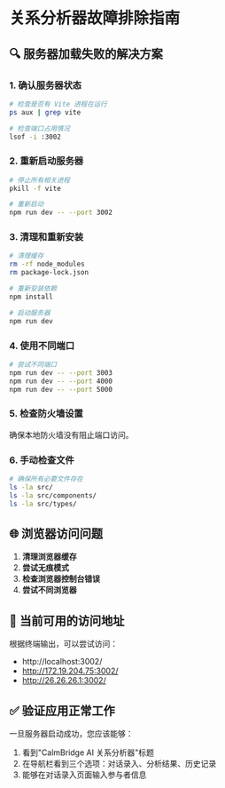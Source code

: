 # 关系分析器故障排除指南

## 🔍 服务器加载失败的解决方案

### 1. 确认服务器状态
```bash
# 检查是否有 Vite 进程在运行
ps aux | grep vite

# 检查端口占用情况
lsof -i :3002
```

### 2. 重新启动服务器
```bash
# 停止所有相关进程
pkill -f vite

# 重新启动
npm run dev -- --port 3002
```

### 3. 清理和重新安装
```bash
# 清理缓存
rm -rf node_modules
rm package-lock.json

# 重新安装依赖
npm install

# 启动服务器
npm run dev
```

### 4. 使用不同端口
```bash
# 尝试不同端口
npm run dev -- --port 3003
npm run dev -- --port 4000
npm run dev -- --port 5000
```

### 5. 检查防火墙设置
确保本地防火墙没有阻止端口访问。

### 6. 手动检查文件
```bash
# 确保所有必要文件存在
ls -la src/
ls -la src/components/
ls -la src/types/
```

## 🌐 浏览器访问问题

1. **清理浏览器缓存**
2. **尝试无痕模式**
3. **检查浏览器控制台错误**
4. **尝试不同浏览器**

## 📱 当前可用的访问地址

根据终端输出，可以尝试访问：
- http://localhost:3002/
- http://172.19.204.75:3002/
- http://26.26.26.1:3002/

## ✅ 验证应用正常工作

一旦服务器启动成功，您应该能够：
1. 看到"CalmBridge AI 关系分析器"标题
2. 在导航栏看到三个选项：对话录入、分析结果、历史记录
3. 能够在对话录入页面输入参与者信息